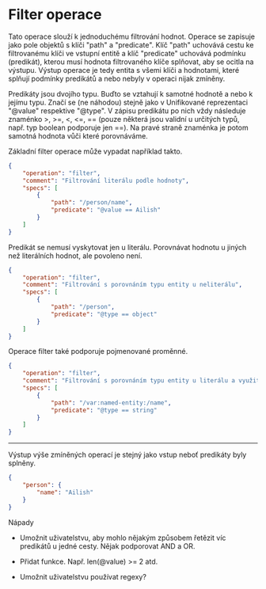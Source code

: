 # Filter operace

Tato operace slouží k jednoduchému filtrování hodnot. Operace se zapisuje jako pole objektů s klíči "path" a "predicate". Klíč "path" uchovává cestu ke filtrovanému klíči ve vstupní entitě a klíč "predicate" uchovává podmínku (predikát), kterou musí hodnota filtrovaného klíče splňovat, aby se ocitla na výstupu. Výstup operace je tedy entita s všemi klíči a hodnotami, které splňují podmínky predikátů a nebo nebyly v operaci nijak zmíněny.

Predikáty jsou dvojího typu. Buďto se vztahují k samotné hodnotě a nebo k jejímu typu. Značí se (ne náhodou) stejně jako v Unifikované reprezentaci "@value" respektive "@type". V zápisu predikátu po nich vždy následuje znaménko >, >=, <, <=, == (pouze některá jsou validní u určitých typů, např. typ boolean podporuje jen ==). Na pravé straně znaménka je potom samotná hodnota vůči které porovnáváme.

Základní filter operace může vypadat například takto.

```json
{
    "operation": "filter",
    "comment": "Filtrování literálu podle hodnoty",
    "specs": [
        {
            "path": "/person/name",
            "predicate": "@value == Ailish"
        }
    ]
}
```

Predikát se nemusí vyskytovat jen u literálu. Porovnávat hodnotu u jiných než literálních hodnot, ale povoleno není.

```json
{
    "operation": "filter",
    "comment": "Filtrování s porovnáním typu entity u neliterálu",
    "specs": [
        {
            "path": "/person",
            "predicate": "@type == object"
        }
    ]
}
```

Operace filter také podporuje pojmenované proměnné.

```json
{
    "operation": "filter",
    "comment": "Filtrování s porovnáním typu entity u literálu a využitím pojmenované proměnné",
    "specs": [
        {
            "path": "/var:named-entity:/name",
            "predicate": "@type == string"
        }
    ]
}
```

----

Výstup výše zmíněných operací je stejný jako vstup neboť predikáty byly splněny.

```json
{
    "person": {
        "name": "Ailish"
    }
}
```

Nápady

- Umožnit uživatelstvu, aby mohlo nějakým způsobem řetězit víc predikátů u jedné cesty. Nějak podporovat AND a OR.
  
- Přidat funkce. Např. len(@value) >= 2 atd.

- Umožnit uživatelstvu používat regexy?
